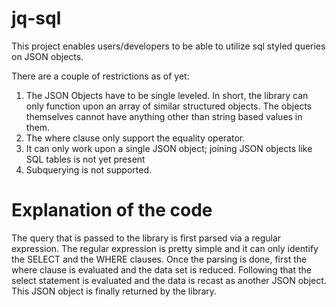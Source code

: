 jq-sql
======

This project enables users/developers to be able to utilize sql styled queries on JSON objects.

There are a couple of restrictions as of yet:

1. The JSON Objects have to be single leveled. In short, the library can only function upon an array of similar structured objects. The objects themselves cannot have anything other than string based values in them.
2. The where clause only support the equality operator.
3. It can only work upon a single JSON object; joining JSON objects like SQL tables is not yet present
4. Subquerying is not supported.

Explanation of the code
=======================
The query that is passed to the library is first parsed via a regular expression. The regular expression is pretty simple and it can only identify the SELECT and the WHERE clauses.
Once the parsing is done, first the where clause is evaluated and the data set is reduced. Following that the select statement is evaluated and the data is recast as another JSON object.
This JSON object is finally returned by the library.
